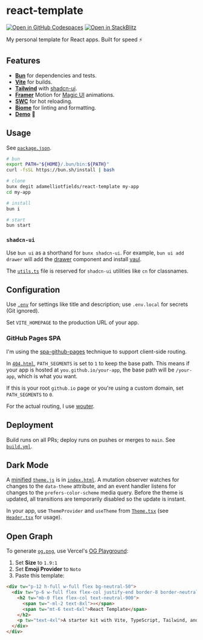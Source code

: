 # react-template

[![Open in GitHub Codespaces](https://github.com/codespaces/badge.svg)](https://codespaces.new/adamelliotfields/react-template?devcontainer_path=.devcontainer/devcontainer.json&machine=basicLinux32gb)
[![Open in StackBlitz](https://developer.stackblitz.com/img/open_in_stackblitz.svg)](https://pr.new/adamelliotfields/react-template)

My personal template for React apps. Built for speed ⚡

## Features

- [**Bun**](https://github.com/oven-sh/bun) for dependencies and tests.
- [**Vite**](https://github.com/vitejs/vite) for builds.
- [**Tailwind**](https://github.com/tailwindlabs/tailwindcss) with [shadcn-ui](https://github.com/shadcn-ui/ui).
- [**Framer**](https://github.com/framer/motion) Motion for [Magic UI](https://github.com/magicuidesign/magicui) animations.
- [**SWC**](https://github.com/vitejs/vite-plugin-react-swc) for hot reloading.
- [**Biome**](https://github.com/biomejs/biome) for linting and formatting.
- [**Demo**](https://aef.me/react-template) 🚀

## Usage

See [`package.json`](./package.json).

```sh
# bun
export PATH="${HOME}/.bun/bin:${PATH}"
curl -fsSL https://bun.sh/install | bash

# clone
bunx degit adamelliotfields/react-template my-app
cd my-app

# install
bun i

# start
bun start
```

### `shadcn-ui`

Use `bun ui` as a shorthand for `bunx shadcn-ui`. For example, `bun ui add drawer` will add the [drawer](https://ui.shadcn.com/docs/components/drawer) component and install [vaul](https://github.com/emilkowalski/vaul).

The [`utils.ts`](./src/lib/utils.ts) file is reserved for `shadcn-ui` utilities like `cn` for classnames.

## Configuration

Use [`.env`](./.env) for settings like title and description; use `.env.local` for secrets (Git ignored).

Set `VITE_HOMEPAGE` to the production URL of your app.

### GitHub Pages SPA

I'm using the [spa-github-pages](https://github.com/rafgraph/spa-github-pages) technique to support client-side routing.

In [`404.html`](./public/404.html), `PATH_SEGMENTS` is set to `1` to keep the base path. This means if your app is hosted at `you.github.io/your-app`, the base path will be `/your-app`, which is what you want.

If this is your root `github.io` page or you're using a custom domain, set `PATH_SEGMENTS` to `0`.

For the actual routing, I use [wouter](https://github.com/molefrog/wouter).

## Deployment

Build runs on all PRs; deploy runs on pushes or merges to `main`. See [`build.yml`](./.github/workflows/build.yml).

## Dark Mode

A [minified](https://try.terser.org) [`theme.js`](./public/theme.js) is in [`index.html`](./index.html). A mutation observer watches for changes to the `data-theme` attribute, and an event handler listens for changes to the `prefers-color-scheme` media query. Before the theme is updated, all transitions are temporarily disabled so the update is instant.

In your app, use `ThemeProvider` and `useTheme` from [`Theme.tsx`](./src/components/Theme.tsx) (see [`Header.tsx`](./src/components/Header.tsx) for usage).

## Open Graph

To generate [`og.png`](./public/og.png), use Vercel's [OG Playground](https://og-playground.vercel.app):
  1. Set **Size** to `1.9:1`
  2. Set **Emoji Provider** to `Noto`
  3. Paste this template:

```html
<div tw="p-12 h-full w-full flex bg-neutral-50">
  <div tw="p-6 w-full flex flex-col justify-end border-8 border-neutral-900">
    <h2 tw="mb-0 flex flex-col text-neutral-900">
      <span tw="-ml-2 text-8xl">⚛️</span>
      <span tw="mt-6 text-6xl">React Template</span>
    </h2>
    <p tw="text-4xl">A starter kit with Vite, TypeScript, Tailwind, and more.</p>
  </div>
</div>
```
